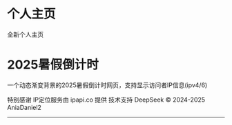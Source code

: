 # 个人主页
 全新个人主页

# 2025暑假倒计时

一个动态渐变背景的2025暑假倒计时网页，支持显示访问者IP信息(ipv4/6)


特别感谢
IP定位服务由 ipapi.co 提供
技术支持 DeepSeek
© 2024-2025 AniaDaniel2


---
